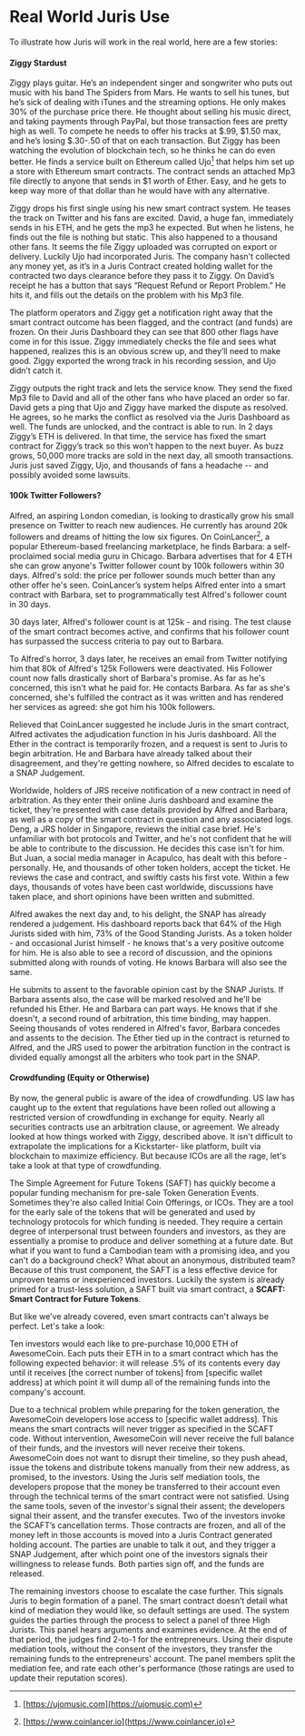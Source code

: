 # Real World Juris Use

To illustrate how Juris will work in the real world, here are a few stories:

#### Ziggy Stardust

Ziggy plays guitar. He’s an independent singer and songwriter who puts out music with his band The Spiders from Mars. He wants to sell his tunes, but he’s sick of dealing with iTunes and the streaming options. He only makes 30% of the purchase price there. He thought about selling his music direct, and taking payments through PayPal, but those transaction fees are pretty high as well. To compete he needs to offer his tracks at $.99, $1.50 max, and he’s losing $.30-.50 of that on each transaction. But Ziggy has been watching the evolution of blockchain tech, so he thinks he can do even better. He finds a service built on Ethereum called Ujo[^10] that helps him set up a store with Ethereum smart contracts. The contract sends an attached Mp3 file directly to anyone that sends in $1 worth of Ether. Easy, and he gets to keep way more of that dollar than he would have with any alternative.

Ziggy drops his first single using his new smart contract system. He teases the track on Twitter and his fans are excited. David, a huge fan, immediately sends in his ETH, and he gets the mp3 he expected. But when he listens, he finds out the file is nothing but static. This also happened to a thousand other fans. It seems the file Ziggy uploaded was corrupted on export or delivery. Luckily Ujo had incorporated Juris. The company hasn't collected any money yet, as it’s in a Juris Contract created holding wallet for the contracted two days clearance before they pass it to Ziggy. On David’s receipt he has a button that says “Request Refund or Report Problem.” He hits it, and fills out the details on the problem with his Mp3 file.

The platform operators and Ziggy get a notification right away that the smart contract outcome has been flagged, and the contract \(and funds\) are frozen. On their Juris Dashboard they can see that 800 other flags have come in for this issue. Ziggy immediately checks the file and sees what happened, realizes this is an obvious screw up, and they’ll need to make good. Ziggy exported the wrong track in his recording session, and Ujo didn’t catch it.

Ziggy outputs the right track and lets the service know. They send the fixed Mp3 file to David and all of the other fans who have placed an order so far. David gets a ping that Ujo and Ziggy have marked the dispute as resolved. He agrees, so he marks the conflict as resolved via the Juris Dashboard as well. The funds are unlocked, and the contract is able to run. In 2 days Ziggy’s ETH is delivered. In that time, the service has fixed the smart contract for Ziggy’s track so this won’t happen to the next buyer. As buzz grows, 50,000 more tracks are sold in the next day, all smooth transactions. Juris just saved Ziggy, Ujo, and thousands of fans a headache -- and possibly avoided some lawsuits.

#### 100k Twitter Followers?

Alfred, an aspiring London comedian, is looking to drastically grow his small presence on Twitter to reach new audiences. He currently has around 20k followers and dreams of hitting the low six figures. On CoinLancer[^11], a popular Ethereum-based freelancing marketplace, he finds Barbara: a self-proclaimed social media guru in Chicago. Barbara advertises that for 4 ETH she can grow anyone's Twitter follower count by 100k followers within 30 days. Alfred's sold: the price per follower sounds much better than any other offer he's seen. CoinLancer’s system helps Alfred enter into a smart contract with Barbara, set to programmatically test Alfred's follower count in 30 days.

30 days later, Alfred's follower count is at 125k - and rising. The test clause of the smart contract becomes active, and confirms that his follower count has surpassed the success criteria to pay out to Barbara.

To Alfred's horror, 3 days later, he receives an email from Twitter notifying him that 80k of Alfred's 125k Followers were deactivated. His Follower count now falls drastically short of Barbara's promise. As far as he's concerned, this isn't what he paid for. He contacts Barbara. As far as she's concerned, she's fulfilled the contract as it was written and has rendered her services as agreed: she got him his 100k followers.

Relieved that CoinLancer suggested he include Juris in the smart contract, Alfred activates the adjudication function in his Juris dashboard. All the Ether in the contract is temporarily frozen, and a request is sent to Juris to begin arbitration. He and Barbara have already talked about their disagreement, and they're getting nowhere, so Alfred decides to escalate to a SNAP Judgement.

Worldwide, holders of JRS receive notification of a new contract in need of arbitration. As they enter their online Juris dashboard and examine the ticket, they're presented with case details provided by Alfred and Barbara, as well as a copy of the smart contract in question and any associated logs. Deng, a JRS holder in Singapore, reviews the initial case brief. He's unfamiliar with bot protocols and Twitter, and he's not confident that he will be able to contribute to the discussion. He decides this case isn't for him. But Juan, a social media manager in Acapulco, has dealt with this before - personally. He, and thousands of other token holders, accept the ticket. He reviews the case and contract, and swiftly casts his first vote. Within a few days, thousands of votes have been cast worldwide, discussions have taken place, and short opinions have been written and submitted.

Alfred awakes the next day and, to his delight, the SNAP has already rendered a judgement. His dashboard reports back that 64% of the High Jurists sided with him, 73% of the Good Standing Jurists. As a token holder - and occasional Jurist himself - he knows that's a very positive outcome for him. He is also able to see a record of discussion, and the opinions submitted along with rounds of voting. He knows Barbara will also see the same.

He submits to assent to the favorable opinion cast by the SNAP Jurists. If Barbara assents also, the case will be marked resolved and he'll be refunded his Ether. He and Barbara can part ways. He knows that if she doesn't, a second round of arbitration, this time binding, may happen. Seeing thousands of votes rendered in Alfred's favor, Barbara concedes and assents to the decision. The Ether tied up in the contract is returned to Alfred, and the JRS used to power the arbitration function in the contract is divided equally amongst all the arbiters who took part in the SNAP.

#### Crowdfunding \(Equity or Otherwise\)

By now, the general public is aware of the idea of crowdfunding. US law has caught up to the extent that regulations have been rolled out allowing a restricted version of crowdfunding in exchange for equity. Nearly all securities contracts use an arbitration clause, or agreement. We already looked at how things worked with Ziggy, described above. It isn't difficult to extrapolate the implications for a Kickstarter- like platform, built via blockchain to maximize efficiency. But because ICOs are all the rage, let's take a look at that type of crowdfunding.

The Simple Agreement for Future Tokens \(SAFT\) has quickly become a popular funding mechanism for pre-sale Token Generation Events. Sometimes they're also called Initial Coin Offerings, or ICOs. They are a tool for the early sale of the tokens that will be generated and used by technology protocols for which funding is needed. They require a certain degree of interpersonal trust between founders and investors, as they are essentially a promise to produce and deliver something at a future date. But what if you want to fund a Cambodian team with a promising idea, and you can't do a background check? What about an anonymous, distributed team? Because of this trust component, the SAFT is a less effective device for unproven teams or inexperienced investors. Luckily the system is already primed for a trust-less solution, a SAFT built via smart contract, a **SCAFT: Smart Contract for Future Tokens**.

But like we've already covered, even smart contracts can't always be perfect. Let's take a look:

Ten investors would each like to pre-purchase 10,000 ETH of AwesomeCoin. Each puts their ETH in to a smart contract which has the following expected behavior: it will release .5% of its contents every day until it receives \[the correct number of tokens\] from \[specific wallet address\] at which point it will dump all of the remaining funds into the company's account.

Due to a technical problem while preparing for the token generation, the AwesomeCoin developers lose access to \[specific wallet address\]. This means the smart contracts will never trigger as specified in the SCAFT code. Without intervention, AwesomeCoin will never receive the full balance of their funds, and the investors will never receive their tokens. AwesomeCoin does not want to disrupt their timeline, so they push ahead, issue the tokens and distribute tokens manually from their new address, as promised, to the investors. Using the Juris self mediation tools, the developers propose that the money be transferred to their account even through the technical terms of the smart contract were not satisfied. Using the same tools, seven of the investor's signal their assent; the developers signal their assent, and the transfer executes. Two of the investors invoke the SCAFT’s cancellation terms. Those contracts are frozen, and all of the money left in those accounts is moved into a Juris Contract generated holding account. The parties are unable to talk it out, and they trigger a SNAP Judgement, after which point one of the investors signals their willingness to release funds. Both parties sign off, and the funds are released.

The remaining investors choose to escalate the case further. This signals Juris to begin formation of a panel. The smart contract doesn’t detail what kind of mediation they would like, so default settings are used. The system guides the parties through the process to select a panel of three High Jurists. This panel hears arguments and examines evidence. At the end of that period, the judges find 2-to-1 for the entrepreneurs. Using their dispute mediation tools, without the consent of the investors, they transfer the remaining funds to the entrepreneurs' account. The panel members split the mediation fee, and rate each other's performance \(those ratings are used to update their reputation scores\).

[^10]: [https://ujomusic.com](https://ujomusic.com)
[^11]: [https://www.coinlancer.io](https://www.coinlancer.io)
